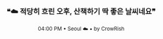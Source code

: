 <div align="center">

<br>

<h3>❝☁️ 적당히 흐린 오후, 산책하기 딱 좋은 날씨네요❞</h3>

<sub>04:00 PM • Seoul ☁️ • by CrowRish</sub>

<br>

</div>